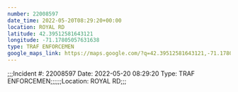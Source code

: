 ```yaml
---
number: 22008597
date_time: 2022-05-20T08:29:20+00:00
location: ROYAL RD
latitude: 42.39512581643121
longitude: -71.17805057631638
type: TRAF ENFORCEMEN
google_maps_link: https://maps.google.com/?q=42.39512581643121,-71.17805057631638
---
```


;;;Incident #: 22008597  Date: 2022-05-20 08:29:20   Type: TRAF ENFORCEMEN;;;;;;Location: ROYAL RD;;;
